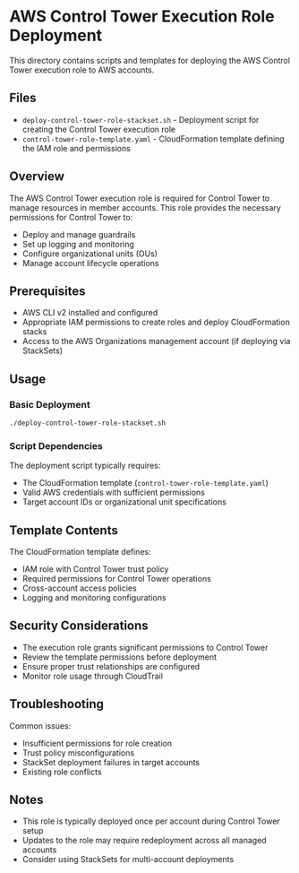 # AWS Control Tower Execution Role Deployment

This directory contains scripts and templates for deploying the AWS Control Tower execution role to AWS accounts.

## Files

- `deploy-control-tower-role-stackset.sh` - Deployment script for creating the Control Tower execution role
- `control-tower-role-template.yaml` - CloudFormation template defining the IAM role and permissions

## Overview

The AWS Control Tower execution role is required for Control Tower to manage resources in member accounts. This role provides the necessary permissions for Control Tower to:

- Deploy and manage guardrails
- Set up logging and monitoring
- Configure organizational units (OUs)
- Manage account lifecycle operations

## Prerequisites

- AWS CLI v2 installed and configured
- Appropriate IAM permissions to create roles and deploy CloudFormation stacks
- Access to the AWS Organizations management account (if deploying via StackSets)

## Usage

### Basic Deployment

```bash
./deploy-control-tower-role-stackset.sh
```

### Script Dependencies

The deployment script typically requires:
- The CloudFormation template (`control-tower-role-template.yaml`)
- Valid AWS credentials with sufficient permissions
- Target account IDs or organizational unit specifications

## Template Contents

The CloudFormation template defines:
- IAM role with Control Tower trust policy
- Required permissions for Control Tower operations
- Cross-account access policies
- Logging and monitoring configurations

## Security Considerations

- The execution role grants significant permissions to Control Tower
- Review the template permissions before deployment
- Ensure proper trust relationships are configured
- Monitor role usage through CloudTrail

## Troubleshooting

Common issues:
- Insufficient permissions for role creation
- Trust policy misconfigurations
- StackSet deployment failures in target accounts
- Existing role conflicts

## Notes

- This role is typically deployed once per account during Control Tower setup
- Updates to the role may require redeployment across all managed accounts
- Consider using StackSets for multi-account deployments